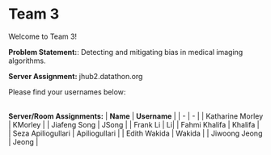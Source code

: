 # Team 3

Welcome to Team 3!

**Problem Statement:**:
Detecting and mitigating bias in medical imaging algorithms.

**Server Assignment:**
jhub2.datathon.org

Please find your usernames below: 

<br/>**Server/Room Assignments:**
| **Name** | **Username** |
| - | - |
| Katharine Morley | KMorley |
| Jiafeng Song | JSong |
| Frank Li | Li|
| Fahmi Khalifa | Khalifa |
| Seza Apiliogullari | Apiliogullari |
| Edith Wakida | Wakida |
| Jiwoong Jeong | Jeong |
